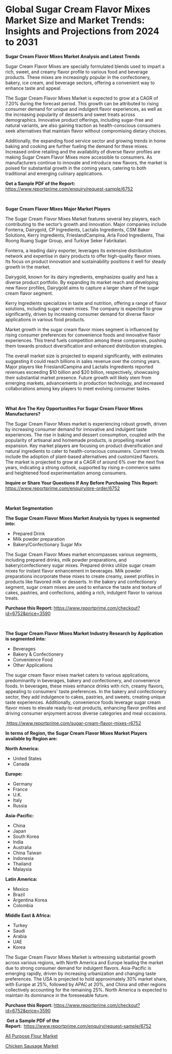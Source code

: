 <p><h1>Global Sugar Cream Flavor Mixes Market Size and Market Trends: Insights and Projections from 2024 to 2031</h1></p><p><strong>Sugar Cream Flavor Mixes Market Analysis and Latest Trends</strong></p>
<p><p>Sugar Cream Flavor Mixes are specially formulated blends used to impart a rich, sweet, and creamy flavor profile to various food and beverage products. These mixes are increasingly popular in the confectionery, bakery, ice cream, and beverage sectors, offering a convenient way to enhance taste and appeal.</p><p>The Sugar Cream Flavor Mixes Market is expected to grow at a CAGR of 7.20% during the forecast period. This growth can be attributed to rising consumer demand for unique and indulgent flavor experiences, as well as the increasing popularity of desserts and sweet treats across demographics. Innovative product offerings, including sugar-free and natural variants, are also gaining traction as health-conscious consumers seek alternatives that maintain flavor without compromising dietary choices.</p><p>Additionally, the expanding food service sector and growing trends in home baking and cooking are further fueling the demand for these mixes. Increased online retailing and the availability of diverse flavor profiles are making Sugar Cream Flavor Mixes more accessible to consumers. As manufacturers continue to innovate and introduce new flavors, the market is poised for substantial growth in the coming years, catering to both traditional and emerging culinary applications.</p></p>
<p><strong>Get a Sample PDF of the Report:&nbsp;</strong> <a href="https://www.reportprime.com/enquiry/request-sample/6752?utm_campaign=1133&utm_medium=2&utm_source=Github&utm_content=ia&utm_term=05112024&utm_id=sugar-cream-flavor-mixes">https://www.reportprime.com/enquiry/request-sample/6752</a></p>
<p>&nbsp;</p>
<p><strong>Sugar Cream Flavor Mixes Major Market Players</strong></p>
<p><p>The Sugar Cream Flavor Mixes Market features several key players, each contributing to the sector’s growth and innovation. Major companies include Fonterra, Dairygold, CP Ingredients, Lactalis Ingredients, CSM Baker Solutions, Kerry Ingredients, FrieslandCampina, Arla Food Ingredients, Thai Roong Ruang Sugar Group, and Turkiye Seker Fabrikalari.</p><p>Fonterra, a leading dairy exporter, leverages its extensive distribution network and expertise in dairy products to offer high-quality flavor mixes. Its focus on product innovation and sustainability positions it well for steady growth in the market.</p><p>Dairygold, known for its dairy ingredients, emphasizes quality and has a diverse product portfolio. By expanding its market reach and developing new flavor profiles, Dairygold aims to capture a larger share of the sugar cream flavor segment.</p><p>Kerry Ingredients specializes in taste and nutrition, offering a range of flavor solutions, including sugar cream mixes. The company is expected to grow significantly, driven by increasing consumer demand for diverse flavor applications in various food products.</p><p>Market growth in the sugar cream flavor mixes segment is influenced by rising consumer preferences for convenience foods and innovative flavor experiences. This trend fuels competition among these companies, pushing them towards product diversification and enhanced distribution strategies.</p><p>The overall market size is projected to expand significantly, with estimates suggesting it could reach billions in sales revenue over the coming years. Major players like FrieslandCampina and Lactalis Ingredients reported revenues exceeding $10 billion and $20 billion, respectively, showcasing their substantial market presence. Future growth will likely stem from emerging markets, advancements in production technology, and increased collaborations among key players to meet evolving consumer tastes.</p></p>
<p>&nbsp;</p>
<p><strong>What Are The Key Opportunities For Sugar Cream Flavor Mixes Manufacturers?</strong></p>
<p><p>The Sugar Cream Flavor Mixes market is experiencing robust growth, driven by increasing consumer demand for innovative and indulgent taste experiences. The rise in baking and dessert consumption, coupled with the popularity of artisanal and homemade products, is propelling market expansion. Key market players are focusing on product diversification and natural ingredients to cater to health-conscious consumers. Current trends include the adoption of plant-based alternatives and customized flavors. The market is projected to grow at a CAGR of around 6% over the next five years, indicating a strong outlook, supported by rising e-commerce sales and heightened food experimentation among consumers.</p></p>
<p><strong>Inquire or Share Your Questions If Any Before Purchasing This Report:</strong> <a href="https://www.reportprime.com/enquiry/pre-order/6752?utm_campaign=1133&utm_medium=2&utm_source=Github&utm_content=ia&utm_term=05112024&utm_id=sugar-cream-flavor-mixes">https://www.reportprime.com/enquiry/pre-order/6752</a></p>
<p>&nbsp;</p>
<p><strong>Market Segmentation</strong></p>
<p><strong>The Sugar Cream Flavor Mixes Market Analysis by types is segmented into:</strong></p>
<p><ul><li>Prepared Drink</li><li>Milk powder preparation</li><li>Bakery/Confectionary Sugar Mix</li></ul></p>
<p><p>The Sugar Cream Flavor Mixes market encompasses various segments, including prepared drinks, milk powder preparations, and bakery/confectionery sugar mixes. Prepared drinks utilize sugar cream mixes for instant flavor enhancement in beverages. Milk powder preparations incorporate these mixes to create creamy, sweet profiles in products like flavored milk or desserts. In the bakery and confectionery segment, sugar cream mixes are used to enhance the taste and texture of cakes, pastries, and confections, adding a rich, indulgent flavor to various treats.</p></p>
<p><strong>Purchase this Report:&nbsp;</strong><a href="https://www.reportprime.com/checkout?id=6752&price=3590&utm_campaign=1133&utm_medium=2&utm_source=Github&utm_content=ia&utm_term=05112024&utm_id=sugar-cream-flavor-mixes">https://www.reportprime.com/checkout?id=6752&price=3590</a></p>
<p>&nbsp;</p>
<p><strong>The Sugar Cream Flavor Mixes Market Industry Research by Application is segmented into:</strong></p>
<p><ul><li>Beverages</li><li>Bakery & Confectionery</li><li>Convenience Food</li><li>Other Applications</li></ul></p>
<p><p>The sugar cream flavor mixes market caters to various applications, predominantly in beverages, bakery and confectionery, and convenience foods. In beverages, these mixes enhance drinks with rich, creamy flavors, appealing to consumers' taste preferences. In the bakery and confectionery sector, they add indulgence to cakes, pastries, and sweets, creating unique taste experiences. Additionally, convenience foods leverage sugar cream flavor mixes to elevate ready-to-eat products, enhancing flavor profiles and driving consumer enjoyment across diverse categories and meal occasions.</p></p>
<p><a href="https://www.reportprime.com/sugar-cream-flavor-mixes-r6752?utm_campaign=1133&utm_medium=2&utm_source=Github&utm_content=ia&utm_term=05112024&utm_id=sugar-cream-flavor-mixes">&nbsp;https://www.reportprime.com/sugar-cream-flavor-mixes-r6752</a></p>
<p><strong>In terms of Region, the Sugar Cream Flavor Mixes Market Players available by Region are:</strong></p>
<p>
    <p> <strong> North America: </strong>
        <ul>
            <li>United States</li>
            <li>Canada</li>
        </ul>
        </p> 
    <p> <strong> Europe: </strong>
        <ul>
            <li>Germany</li>
            <li>France</li>
            <li>U.K.</li>
            <li>Italy</li>
            <li>Russia</li>
        </ul>
        </p> 
    <p> <strong> Asia-Pacific: </strong>
        <ul>
            <li>China</li>
            <li>Japan</li>
            <li>South Korea</li>
            <li>India</li>
            <li>Australia</li>
            <li>China Taiwan</li>
            <li>Indonesia</li>
            <li>Thailand</li>
            <li>Malaysia</li>
        </ul>
        </p> 
    <p> <strong> Latin America: </strong>
        <ul>
            <li>Mexico</li>
            <li>Brazil</li>
            <li>Argentina Korea</li>
            <li>Colombia</li>
        </ul>
        </p> 
    <p> <strong> Middle East & Africa: </strong>
        <ul>
            <li>Turkey</li>
            <li>Saudi</li>
            <li>Arabia</li>
            <li>UAE</li>
            <li>Korea</li>
        </ul>
    </p>
    </p>
<p><p>The Sugar Cream Flavor Mixes Market is witnessing substantial growth across various regions, with North America and Europe leading the market due to strong consumer demand for indulgent flavors. Asia-Pacific is emerging rapidly, driven by increasing urbanization and changing taste preferences. The USA is projected to hold approximately 30% market share, with Europe at 25%, followed by APAC at 20%, and China and other regions collectively accounting for the remaining 25%. North America is expected to maintain its dominance in the foreseeable future.</p></p>
<p><strong>Purchase this Report: </strong><a href="https://www.reportprime.com/checkout?id=6752&price=3590&utm_campaign=1133&utm_medium=2&utm_source=Github&utm_content=ia&utm_term=05112024&utm_id=sugar-cream-flavor-mixes">https://www.reportprime.com/checkout?id=6752&price=3590</a></p>
<p>&nbsp;<strong>Get a Sample PDF of the Report:&nbsp;&nbsp;</strong><a href="https://www.reportprime.com/enquiry/request-sample/6752?utm_campaign=1133&utm_medium=2&utm_source=Github&utm_content=ia&utm_term=05112024&utm_id=sugar-cream-flavor-mixes">https://www.reportprime.com/enquiry/request-sample/6752</a></p>
<p><strong></strong></p>
<p><p><a href="https://github.com/WillieWoodard/Market-Research-Report-List-6/blob/main/all-purpose-flour-market.md?utm_campaign=1133&utm_medium=2&utm_source=Github&utm_content=ia&utm_term=05112024&utm_id=sugar-cream-flavor-mixes">All Purpose Flour Market</a></p><p><a href="https://github.com/rosalee3esue/Market-Research-Report-List-1/blob/main/chicken-sausage-market.md?utm_campaign=1133&utm_medium=2&utm_source=Github&utm_content=ia&utm_term=05112024&utm_id=sugar-cream-flavor-mixes">Chicken Sausage Market</a></p></p>